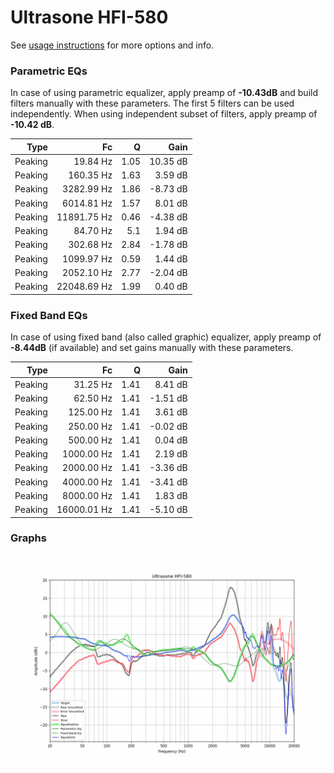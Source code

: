 # Ultrasone HFI-580
See [usage instructions](https://github.com/jaakkopasanen/AutoEq#usage) for more options and info.

### Parametric EQs
In case of using parametric equalizer, apply preamp of **-10.43dB** and build filters manually
with these parameters. The first 5 filters can be used independently.
When using independent subset of filters, apply preamp of **-10.42 dB**.

| Type    | Fc          |    Q | Gain     |
|--------:|------------:|-----:|---------:|
| Peaking | 19.84 Hz    | 1.05 | 10.35 dB |
| Peaking | 160.35 Hz   | 1.63 | 3.59 dB  |
| Peaking | 3282.99 Hz  | 1.86 | -8.73 dB |
| Peaking | 6014.81 Hz  | 1.57 | 8.01 dB  |
| Peaking | 11891.75 Hz | 0.46 | -4.38 dB |
| Peaking | 84.70 Hz    | 5.1  | 1.94 dB  |
| Peaking | 302.68 Hz   | 2.84 | -1.78 dB |
| Peaking | 1099.97 Hz  | 0.59 | 1.44 dB  |
| Peaking | 2052.10 Hz  | 2.77 | -2.04 dB |
| Peaking | 22048.69 Hz | 1.99 | 0.40 dB  |

### Fixed Band EQs
In case of using fixed band (also called graphic) equalizer, apply preamp of **-8.44dB**
(if available) and set gains manually with these parameters.

| Type    | Fc          |    Q | Gain     |
|--------:|------------:|-----:|---------:|
| Peaking | 31.25 Hz    | 1.41 | 8.41 dB  |
| Peaking | 62.50 Hz    | 1.41 | -1.51 dB |
| Peaking | 125.00 Hz   | 1.41 | 3.61 dB  |
| Peaking | 250.00 Hz   | 1.41 | -0.02 dB |
| Peaking | 500.00 Hz   | 1.41 | 0.04 dB  |
| Peaking | 1000.00 Hz  | 1.41 | 2.19 dB  |
| Peaking | 2000.00 Hz  | 1.41 | -3.36 dB |
| Peaking | 4000.00 Hz  | 1.41 | -3.41 dB |
| Peaking | 8000.00 Hz  | 1.41 | 1.83 dB  |
| Peaking | 16000.01 Hz | 1.41 | -5.10 dB |

### Graphs
![](./Ultrasone%20HFI-580.png)